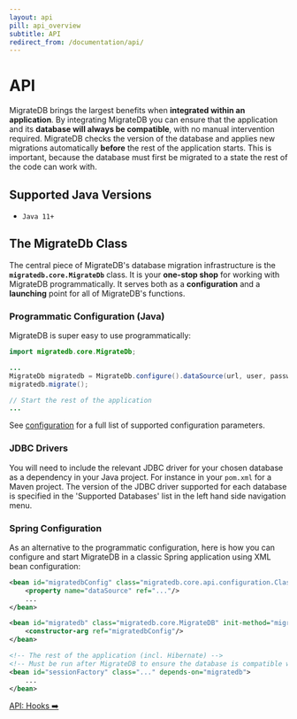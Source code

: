 ```yaml
---
layout: api
pill: api_overview
subtitle: API
redirect_from: /documentation/api/
---
```


# API

MigrateDB brings the largest benefits when **integrated within an application**. By integrating MigrateDB
you can ensure that the application and its **database will always be compatible**, with no manual
intervention required. MigrateDB checks the version of the database and applies new migrations automatically
**before** the rest of the application starts. This is important, because the database must first
be migrated to a state the rest of the code can work with.

## Supported Java Versions

- `Java 11+`

## The MigrateDb Class

The central piece of MigrateDB's database migration infrastructure is the
**`migratedb.core.MigrateDb`**
class. It is your **one-stop shop** for working with MigrateDB programmatically. It serves both as a
**configuration** and a **launching** point for all of MigrateDB's functions.

### Programmatic Configuration (Java)

MigrateDB is super easy to use programmatically:

```java
import migratedb.core.MigrateDb;

...
MigrateDb migratedb = MigrateDb.configure().dataSource(url, user, password).load();
migratedb.migrate();

// Start the rest of the application
...
```

See [configuration](/migratedb/documentation/configuration/parameters) for a full list of supported configuration parameters.

### JDBC Drivers

You will need to include the relevant JDBC driver for your chosen database as a dependency in your Java project.
For instance in your `pom.xml` for a Maven project. The version of the JDBC driver supported for each database is
specified in the 'Supported Databases' list in the left hand side navigation menu.

### Spring Configuration

As an alternative to the programmatic configuration, here is how you can configure and start MigrateDB in a classic
Spring application using XML bean configuration:

```xml
<bean id="migratedbConfig" class="migratedb.core.api.configuration.ClassicConfiguration">
    <property name="dataSource" ref="..."/>
    ...
</bean>

<bean id="migratedb" class="migratedb.core.MigrateDB" init-method="migrate">
    <constructor-arg ref="migratedbConfig"/>
</bean>

<!-- The rest of the application (incl. Hibernate) -->
<!-- Must be run after MigrateDB to ensure the database is compatible with the code -->
<bean id="sessionFactory" class="..." depends-on="migratedb">
    ...
</bean>
```

<p class="next-steps">
    <a class="btn btn-primary" href="/migratedb/documentation/usage/api/hooks">API: Hooks ➡️</a>
</p>


